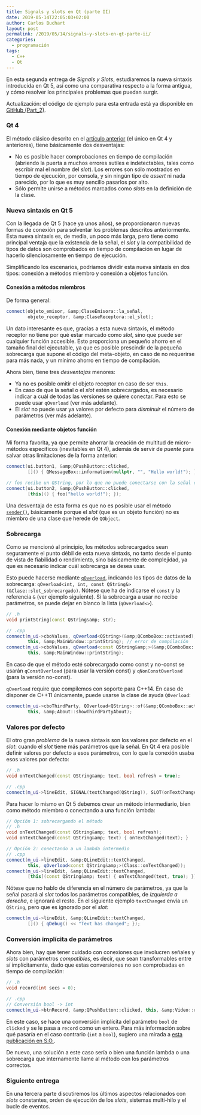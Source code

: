 ```yaml
---
title: Signals y slots en Qt (parte II)
date: 2019-05-14T22:05:03+02:00
author: Carlos Buchart
layout: post
permalink: /2019/05/14/signals-y-slots-en-qt-parte-ii/
categories:
  - programación
tags:
  - C++
  - Qt
---
```

En esta segunda entrega de _Signals y Slots_, estudiaremos la nueva sintaxis introducida en Qt 5, así como una comparativa respecto a la forma antigua, y cómo resolver los principales problemas que puedan surgir.

Actualización: el código de ejemplo para esta entrada está ya disponible en [GitHub (Part_2)](https://github.com/cbuchart/HeaderFiles.com/tree/master/SignalsAndSlots).

### Qt 4
El método clásico descrito en el [artículo anterior]({{url}}/2019/04/26/signals-y-slots-en-qt-parte-i) (el único en Qt 4 y anteriores), tiene básicamente dos desventajas:

- No es posible hacer comprobaciones en tiempo de compilación (abriendo la puerta a muchos errores sutiles e indetectables, tales como escribir mal el nombre del _slot_). Los errores son sólo mostrados en tiempo de ejecución, por consola, y sin ningún tipo de _assert_ ni nada parecido, por lo que es muy sencillo pasarlos por alto.
- Sólo permite unirse a métodos marcados como _slots_ en la definición de la clase.

### Nueva sintaxis en Qt 5
Con la llegada de Qt 5 (hace ya unos años), se proporcionaron nuevas formas de conexión para solventar los problemas descritos anteriormente. Esta nueva sintaxis es, de media, un poco más larga, pero tiene como principal ventaja que la existencia de la señal, el _slot_ y la compatibilidad de tipos de datos son comprobados en tiempo de compilación en lugar de hacerlo silenciosamente en tiempo de ejecución.

Simplificando los escenarios, podríamos dividir esta nueva sintaxis en dos tipos: conexión a métodos miembro y conexión a objetos función.

#### Conexión a métodos miembros
De forma general:

```cpp
connect(objeto_emisor, &amp;ClaseEmisora::la_señal,
        objeto_receptor, &amp;ClaseReceptora::el_slot);
```

Un dato interesante es que, gracias a esta nueva sintaxis, el método receptor no tiene por qué estar marcado como _slot_, sino que puede ser cualquier función accesible. Esto proporciona un pequeño ahorro en el tamaño final del ejecutable, ya que es posible prescindir de la pequeña sobrecarga que supone el código del meta-objeto, en caso de no requerirse para más nada, y un mínimo ahorro en tiempo de compilación.

Ahora bien, tiene tres _desventajas_ menores:

- Ya no es posible omitir el objeto receptor en caso de ser `this`.
- En caso de que la señal o el _slot_ estén sobrecargados, es necesario indicar a cuál de todas las versiones se quiere conectar. Para esto se puede usar `qOverload` (ver más adelante).
- El _slot_ no puede usar ya valores por defecto para _disminuir_ el número de parámetros (ver más adelante).

#### Conexión mediante objetos función
Mi forma favorita, ya que permite ahorrar la creación de multitud de micro-métodos específicos (inevitables en Qt 4), además de servir de _puente_ para salvar otras limitaciones de la forma anterior:

```cpp
connect(ui.button1, &amp;QPushButton::clicked,
        []() { QMessageBox::information(nullptr, "", "Hello world!"); });

// foo recibe un QString, por lo que no puede conectarse con la señal clicked
connect(ui.button2, &amp;QPushButton::clicked,
        [this]() { foo("hello world!"); });
```

Una desventaja de esta forma es que no es posible usar el método [`sender()`](https://doc.qt.io/qt-5/qobject.html#sender), básicamente porque el _slot_ (que es un objeto función) no es miembro de una clase que herede de `QObject`.

### Sobrecarga
Como se mencionó al principio, los métodos sobrecargados sean seguramente el punto débil de esta nueva sintaxis, no tanto desde el punto de vista de fiabilidad o rendimiento, sino básicamente de complejidad, ya que es necesario indicar cuál sobrecarga se desea usar.

Esto puede hacerse mediante [`qOverload`](https://doc.qt.io/qt-5/qtglobal.html#qOverload), indicando los tipos de datos de la sobrecarga: `qOverload<int, int, const QString&>(&Clase::slot_sobrecargado)`. Nótese que ha de indicarse el `const` y la referencia `&` (ver ejemplo siguiente). Si la sobrecarga a usar no recibe parámetros, se puede dejar en blanco la lista (`qOverload<>`).

```cpp
// .h
void printString(const QString&amp; str);

// .cpp
connect(m_ui->cboValues, qOverload<QString>(&amp;QComboBox::activated),
        this, &amp;MainWindow::printString); // error de compilación
connect(m_ui->cboValues, qOverload<const QString&amp;>(&amp;QComboBox::activated),
        this, &amp;MainWindow::printString);
```

En caso de que el método esté sobrecargado como const y no-const se usarán `qConstOverload` (para usar la versión const) y `qNonConstOverload` (para la versión no-const).

`qOverload` require que compilemos con soporte para C++14. En caso de disponer de C++11 únicamente, puede usarse la clase de ayuda `QOverload`:

```cpp
connect(m_ui->cboThirdParty, QOverload<QString>::of(&amp;QComboBox::activated),
        this, &amp;About::showThirdPartyAbout);
```

### Valores por defecto
El otro gran _problema_ de la nueva sintaxis son los valores por defecto en el _slot_: cuando el _slot_ tiene más parámetros que la señal. En Qt 4 era posible definir valores por defecto a esos parámetros, con lo que la conexión usaba esos valores por defecto:

```cpp
// .h
void onTextChanged(const QString&amp; text, bool refresh = true);

// .cpp
connect(m_ui->lineEdit, SIGNAL(textChanged(QString)), SLOT(onTextChanged(QString)));
```

Para hacer lo mismo en Qt 5 debemos crear un método intermediario, bien como método miembro o conectando a una función lambda:

```cpp
// Opción 1: sobrecargando el método
// .h
void onTextChanged(const QString&amp; text, bool refresh);
void onTextChanged(const QString&amp; text) { onTextChanged(text); }

// Opción 2: conectando a un lambda intermedio
// .cpp
connect(m_ui->lineEdit, &amp;QLineEdit::textChanged,
        this, qOverload<const QString&amp;>(Class::onTextChanged));
connect(m_ui->lineEdit, &amp;QLineEdit::textChanged,
        [this](const QString&amp; text) { onTextChanged(text, true); });
```

Nótese que no hablo de diferencia en el número de parámetros, ya que la señal pasará al _slot_ todos los parámetros compatibles, de _izquierda a derecha_, e ignorará el resto. En el siguiente ejemplo `textChanged` envía un `QString`, pero que es ignorado por el _slot_:

```cpp
connect(m_ui->lineEdit, &amp;QLineEdit::textChanged,
        []() { qDebug() << "Text has changed"; });
```

### Conversión implícita de parámetros
Ahora bien, hay que tener cuidado con conexiones que involucren señales y _slots_ con parámetros _compatibles_, es decir, que sean transformables entre sí implícitamente, dado que estas conversiones no son comprobadas en tiempo de compilación:

```cpp
// .h
void record(int secs = 0);

// .cpp
// Conversión bool -> int
connect(m_ui->btnRecord, &amp;QPushButton::clicked, this, &amp;Video::record);
```

En este caso, se hace una conversión implícita del parámetro `bool` de `clicked` y se le pasa a `record` como un entero. Para más información sobre qué pasaría en el caso contrario (`int` a `bool`), sugiero una mirada a [esta publicación en S.O.](https://stackoverflow.com/a/2192801/1485885).

De nuevo, una solución a este caso sería o bien una función lambda o una sobrecarga que internamente llame al método con los parámetros correctos.

### Siguiente entrega
En una tercera parte discutiremos los últimos aspectos relacionados con _slots_ constantes, orden de ejecución de los _slots_, sistemas multi-hilo y el bucle de eventos.

